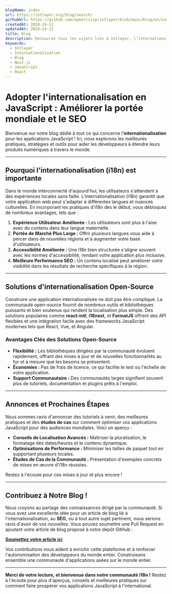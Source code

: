 ```yaml
---
blogName: index
url: https://intlayer.org/blog/search/
githubUrl: https://github.com/aymericzip/intlayer/blob/main/blog/en/index.md
createdAt: 2024-24-12
updatedAt: 2024-24-12
title: Blog
description: Découvrez tous les sujets liés à Intlayer, l’internationalisation et autres
keywords:
  - Intlayer
  - Internationalisation
  - Blog
  - Next.js
  - JavaScript
  - React
---
```


# Adopter l'internationalisation en JavaScript : Améliorer la portée mondiale et le SEO

Bienvenue sur notre blog dédié à tout ce qui concerne l'**internationalisation** pour les applications JavaScript ! Ici, nous explorons les meilleures pratiques, stratégies et outils pour aider les développeurs à étendre leurs produits numériques à travers le monde.

---

## Pourquoi l'internationalisation (i18n) est importante

Dans le monde interconnecté d'aujourd'hui, les utilisateurs s'attendent à des expériences locales sans faille. L'internationalisation (i18n) garantit que votre application web peut s'adapter à différentes langues et nuances culturelles. En incorporant les pratiques d'i18n dès le début, vous débloquez de nombreux avantages, tels que :

1. **Expérience Utilisateur Améliorée :** Les utilisateurs sont plus à l'aise avec du contenu dans leur langue maternelle.
2. **Portée de Marché Plus Large :** Offrir plusieurs langues vous aide à percer dans de nouvelles régions et à augmenter votre base d'utilisateurs.
3. **Accessibilité Améliorée :** Une i18n bien structurée s'aligne souvent avec les normes d'accessibilité, rendant votre application plus inclusive.
4. **Meilleure Performance SEO :** Un contenu localisé peut améliorer votre visibilité dans les résultats de recherche spécifiques à la région.

---

## Solutions d'internationalisation Open-Source

Construire une application internationalisée ne doit pas être compliqué. La communauté open-source fournit de nombreux outils et bibliothèques puissants et bien soutenus qui rendent la localisation plus simple. Des solutions populaires comme **react-intl**, **i18next**, et **FormatJS** offrent des API flexibles et une intégration facile avec des frameworks JavaScript modernes tels que React, Vue, et Angular.

### Avantages Clés des Solutions Open-Source

- **Flexibilité :** Les bibliothèques dirigées par la communauté évoluent rapidement, offrant des mises à jour et de nouvelles fonctionnalités au fur et à mesure que les besoins se présentent.
- **Économies :** Pas de frais de licence, ce qui facilite le test ou l'échelle de votre application.
- **Support Communautaire :** Des communautés larges signifient souvent plus de tutoriels, documentation et plugins prêts à l'emploi.

---

## Annonces et Prochaines Étapes

Nous sommes ravis d'annoncer des tutoriels à venir, des meilleures pratiques et des **études de cas** sur comment optimiser vos applications JavaScript pour des audiences mondiales. Voici un aperçu :

- **Conseils de Localisation Avancés :** Maîtriser la pluralisation, le formatage des dates/heures et le contenu dynamique.
- **Optimisations de Performance :** Minimiser les tailles de paquet tout en supportant plusieurs locales.
- **Études de Cas de la Communauté :** Présentation d'exemples concrets de mises en œuvre d'i18n réussies.

Restez à l'écoute pour ces mises à jour et plus encore !

---

## Contribuez à Notre Blog !

Nous croyons au partage des connaissances dirigé par la communauté. Si vous avez une excellente idée pour un article de blog lié à l'internationalisation, au **SEO**, ou à tout autre sujet pertinent, nous serions ravis d'avoir de vos nouvelles. Vous pouvez soumettre une Pull Request en ajoutant votre article de blog proposé à notre dépôt GitHub :

[**Soumettez votre article ici**](https://github.com/aymericzip/intlayer/blob/main/blog)

Vos contributions nous aident à enrichir cette plateforme et à renforcer l'autonomisation des développeurs du monde entier. Construisons ensemble une communauté d'applications axées sur le monde entier.

---

**Merci de votre lecture, et bienvenue dans notre communauté i18n !** Restez à l'écoute pour plus d'aperçus, conseils et meilleures pratiques sur comment faire prospérer vos applications JavaScript à l'international.
